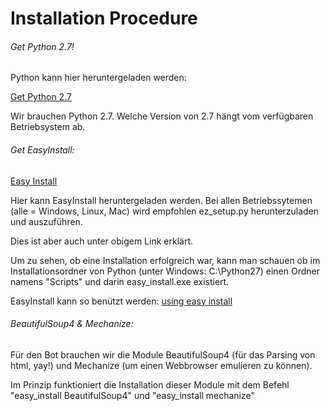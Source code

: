 Installation Procedure
==========

###### Get Python 2.7!

Python kann hier heruntergeladen werden:

[Get Python 2.7](http://www.python.org/getit/)

Wir brauchen Python 2.7. Welche Version von 2.7 hängt vom verfügbaren Betriebsystem ab.


###### Get EasyInstall:

[Easy Install](https://pypi.python.org/pypi/setuptools#installation-instructions)

Hier kann EasyInstall heruntergeladen werden. 
Bei allen Betriebssytemen (alle = Windows, Linux, Mac) wird empfohlen ez_setup.py herunterzuladen und auszuführen. 

Dies ist aber auch unter obigem Link erklärt.

Um zu sehen, ob eine Installation erfolgreich war, kann man schauen ob im Installationsordner von Python (unter 
Windows: C:\Python27\) einen Ordner namens "Scripts" und darin easy_install.exe existiert.

EasyInstall kann so benützt werden:
[using easy install](https://pythonhosted.org/setuptools/easy_install.html#downloading-and-installing-a-package)

###### BeautifulSoup4 & Mechanize:

Für den Bot brauchen wir die Module BeautifulSoup4 (für das Parsing von html, yay!) und Mechanize (um einen Webbrowser
emulieren zu können).

Im Prinzip funktioniert die Installation dieser Module mit dem Befehl "easy\_install BeautifulSoup4" und "easy\_install 
mechanize"
